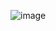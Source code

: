 ![image](https://github.com/nvmarzakov/SoftUni-HTML-and-CSS/assets/114495254/c6e3d0ab-fcb8-4502-8690-86ec0df944c8)
